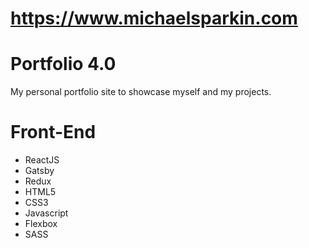 # https://www.michaelsparkin.com
# Portfolio 4.0
My personal portfolio site to showcase myself and my projects.
# Front-End
- ReactJS
- Gatsby
- Redux
- HTML5
- CSS3
- Javascript
- Flexbox
- SASS
